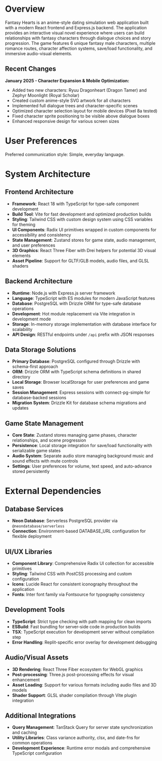 # Overview

Fantasy Hearts is an anime-style dating simulation web application built with a modern React frontend and Express.js backend. The application provides an interactive visual novel experience where users can build relationships with fantasy characters through dialogue choices and story progression. The game features 6 unique fantasy male characters, multiple romance routes, character affection systems, save/load functionality, and immersive audio-visual elements.

## Recent Changes

**January 2025 - Character Expansion & Mobile Optimization:**
- Added two new characters: Ryuu Dragonheart (Dragon Tamer) and Zephyr Moonlight (Royal Scholar)
- Created custom anime-style SVG artwork for all characters
- Implemented full dialogue trees and character-specific scenes
- Optimized character selection layout for mobile devices (Pixel 8a tested)
- Fixed character sprite positioning to be visible above dialogue boxes
- Enhanced responsive design for various screen sizes

# User Preferences

Preferred communication style: Simple, everyday language.

# System Architecture

## Frontend Architecture
- **Framework**: React 18 with TypeScript for type-safe component development
- **Build Tool**: Vite for fast development and optimized production builds
- **Styling**: Tailwind CSS with custom design system using CSS variables for theming
- **UI Components**: Radix UI primitives wrapped in custom components for accessibility and consistency
- **State Management**: Zustand stores for game state, audio management, and user preferences
- **3D Graphics**: React Three Fiber with Drei helpers for potential 3D visual elements
- **Asset Pipeline**: Support for GLTF/GLB models, audio files, and GLSL shaders

## Backend Architecture
- **Runtime**: Node.js with Express.js server framework
- **Language**: TypeScript with ES modules for modern JavaScript features
- **Database**: PostgreSQL with Drizzle ORM for type-safe database operations
- **Development**: Hot module replacement via Vite integration in development mode
- **Storage**: In-memory storage implementation with database interface for scalability
- **API Design**: RESTful endpoints under `/api` prefix with JSON responses

## Data Storage Solutions
- **Primary Database**: PostgreSQL configured through Drizzle with schema-first approach
- **ORM**: Drizzle ORM with TypeScript schema definitions in shared directory
- **Local Storage**: Browser localStorage for user preferences and game saves
- **Session Management**: Express sessions with connect-pg-simple for database-backed sessions
- **Migration System**: Drizzle Kit for database schema migrations and updates

## Game State Management
- **Core State**: Zustand stores managing game phases, character relationships, and scene progression
- **Persistence**: Local storage integration for save/load functionality with serializable game states
- **Audio System**: Separate audio store managing background music and sound effects with mute controls
- **Settings**: User preferences for volume, text speed, and auto-advance stored persistently

# External Dependencies

## Database Services
- **Neon Database**: Serverless PostgreSQL provider via `@neondatabase/serverless`
- **Connection**: Environment-based DATABASE_URL configuration for flexible deployment

## UI/UX Libraries
- **Component Library**: Comprehensive Radix UI collection for accessible primitives
- **Styling**: Tailwind CSS with PostCSS processing and custom configuration
- **Icons**: Lucide React for consistent iconography throughout the application
- **Fonts**: Inter font family via Fontsource for typography consistency

## Development Tools
- **TypeScript**: Strict type checking with path mapping for clean imports
- **ESBuild**: Fast bundling for server-side code in production builds
- **TSX**: TypeScript execution for development server without compilation step
- **Error Handling**: Replit-specific error overlay for development debugging

## Audio/Visual Assets
- **3D Rendering**: React Three Fiber ecosystem for WebGL graphics
- **Post-processing**: Three.js post-processing effects for visual enhancement
- **Asset Loading**: Support for various formats including audio files and 3D models
- **Shader Support**: GLSL shader compilation through Vite plugin integration

## Additional Integrations
- **Query Management**: TanStack Query for server state synchronization and caching
- **Utility Libraries**: Class variance authority, clsx, and date-fns for common operations
- **Development Experience**: Runtime error modals and comprehensive TypeScript configuration